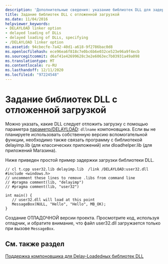 ```yaml
---
description: 'Дополнительные сведения: указание библиотек DLL для задержки загрузки'
title: Задание библиотек DLL с отложенной загрузкой
ms.date: 11/04/2016
helpviewer_keywords:
- DELAYLOAD linker option
- delayed loading of DLLs
- delayed loading of DLLs, specifying
- /DELAYLOAD linker option
ms.assetid: 94cbecfe-7a42-40d1-a618-9f2786bac0d8
ms.openlocfilehash: ece96ea6f818c7e0bc6b6e032ce523e96a9f4ecb
ms.sourcegitcommit: d6af41e42699628c3e2e6063ec7b03931a49a098
ms.translationtype: MT
ms.contentlocale: ru-RU
ms.lasthandoff: 12/11/2020
ms.locfileid: "97224548"
---
```

# <a name="specifying-dlls-to-delay-load"></a>Задание библиотек DLL с отложенной загрузкой

Можно указать, какие DLL следует отложить загрузку с помощью параметра [параметр/DELAYLOAD](delayload-delay-load-import.md): `dllname` компоновщика. Если вы не планируете использовать собственную версию вспомогательной функции, необходимо также связать программу с библиотекой delayimp.lib (для классических приложений) или dloadhelper.lib (для приложений Магазина).

Ниже приведен простой пример задержки загрузки библиотеки DLL.

```
// cl t.cpp user32.lib delayimp.lib  /link /DELAYLOAD:user32.dll
#include <windows.h>
// uncomment these lines to remove .libs from command line
// #pragma comment(lib, "delayimp")
// #pragma comment(lib, "user32")

int main() {
   // user32.dll will load at this point
   MessageBox(NULL, "Hello", "Hello", MB_OK);
}
```

Создание ОТЛАДОЧНОЙ версии проекта. Просмотрите код, используя отладчик, и обратите внимание, что файл user32.dll загружается только при вызове `MessageBox`.

## <a name="see-also"></a>См. также раздел

[Поддержка компоновщика для Delay-Loadedных библиотек DLL](linker-support-for-delay-loaded-dlls.md)
